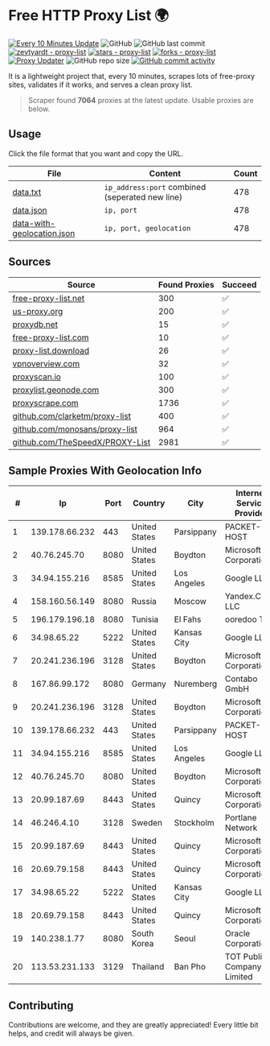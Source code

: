 
# Free HTTP Proxy List 🌍

[![Every 10 Minutes Update](https://github.com/mertguvencli/http-proxy-list/actions/workflows/main.yml/badge.svg?branch=main)](https://github.com/mertguvencli/http-proxy-list/actions/workflows/main.yml)
![GitHub](https://img.shields.io/github/license/mertguvencli/http-proxy-list)
![GitHub last commit](https://img.shields.io/github/last-commit/mertguvencli/http-proxy-list)
[![zevtyardt - proxy-list](https://img.shields.io/static/v1?label=zevtyardt&message=proxy-list&color=blue&logo=github)](https://github.com/zevtyardt/proxy-list "Go to GitHub repo")
[![stars - proxy-list](https://img.shields.io/github/stars/zevtyardt/proxy-list?style=social)](https://github.com/zevtyardt/proxy-list)
[![forks - proxy-list](https://img.shields.io/github/forks/zevtyardt/proxy-list?style=social)](https://github.com/zevtyardt/proxy-list)
[![Proxy Updater](https://github.com/zevtyardt/proxy-list/workflows/Proxy%20Updater/badge.svg)](https://github.com/zevtyardt/proxy-list/actions?query=workflow:"Proxy+Updater")
![GitHub repo size](https://img.shields.io/github/repo-size/zevtyardt/proxy-list)
[![GitHub commit activity](https://img.shields.io/github/commit-activity/m/zevtyardt/proxy-list?logo=commits)](https://github.com/zevtyardt/proxy-list/commits/main)

It is a lightweight project that, every 10 minutes, scrapes lots of free-proxy sites, validates if it works, and serves a clean proxy list.

> Scraper found **7064** proxies at the latest update. Usable proxies are below.

## Usage

Click the file format that you want and copy the URL.

|File|Content|Count|
|----|-------|-----|
|[data.txt](https://raw.githubusercontent.com/mertguvencli/http-proxy-list/main/proxy-list/data.txt)|`ip_address:port` combined (seperated new line)|478|
|[data.json](https://raw.githubusercontent.com/mertguvencli/http-proxy-list/main/proxy-list/data.json)|`ip, port`|478|
|[data-with-geolocation.json](https://raw.githubusercontent.com/mertguvencli/http-proxy-list/main/proxy-list/data-with-geolocation.json)|`ip, port, geolocation`|478|

## Sources

|Source|Found Proxies|Succeed|
|------|-------------|-------|
|[free-proxy-list.net](https://free-proxy-list.net)|300|✅|
|[us-proxy.org](https://www.us-proxy.org)|200|✅|
|[proxydb.net](http://proxydb.net)|15|✅|
|[free-proxy-list.com](https://free-proxy-list.com/?page=&port=&type%5B%5D=http&type%5B%5D=https&up_time=0&search=Search)|10|✅|
|[proxy-list.download](https://www.proxy-list.download/HTTP)|26|✅|
|[vpnoverview.com](https://vpnoverview.com/privacy/anonymous-browsing/free-proxy-servers)|32|✅|
|[proxyscan.io](https://www.proxyscan.io)|100|✅|
|[proxylist.geonode.com](https://proxylist.geonode.com/api/proxy-list?limit=300&page=1&sort_by=lastChecked&sort_type=desc&protocols=http,https)|300|✅|
|[proxyscrape.com](https://api.proxyscrape.com/v2/?request=displayproxies&protocol=http&timeout=10000&country=all&ssl=all&anonymity=all)|1736|✅|
|[github.com/clarketm/proxy-list](https://raw.githubusercontent.com/clarketm/proxy-list/master/proxy-list-raw.txt)|400|✅|
|[github.com/monosans/proxy-list](https://raw.githubusercontent.com/monosans/proxy-list/main/proxies/http.txt)|964|✅|
|[github.com/TheSpeedX/PROXY-List](https://raw.githubusercontent.com/TheSpeedX/PROXY-List/master/http.txt)|2981|✅|


## Sample Proxies With Geolocation Info

|#|Ip|Port|Country|City|Internet Service Provider|
|-|--|----|-------|----|-------------------------|
|1|139.178.66.232|443|United States|Parsippany|PACKET-HOST|
|2|40.76.245.70|8080|United States|Boydton|Microsoft Corporation|
|3|34.94.155.216|8585|United States|Los Angeles|Google LLC|
|4|158.160.56.149|8080|Russia|Moscow|Yandex.Cloud LLC|
|5|196.179.196.18|8080|Tunisia|El Fahs|ooredoo TN|
|6|34.98.65.22|5222|United States|Kansas City|Google LLC|
|7|20.241.236.196|3128|United States|Boydton|Microsoft Corporation|
|8|167.86.99.172|8080|Germany|Nuremberg|Contabo GmbH|
|9|20.241.236.196|3128|United States|Boydton|Microsoft Corporation|
|10|139.178.66.232|443|United States|Parsippany|PACKET-HOST|
|11|34.94.155.216|8585|United States|Los Angeles|Google LLC|
|12|40.76.245.70|8080|United States|Boydton|Microsoft Corporation|
|13|20.99.187.69|8443|United States|Quincy|Microsoft Corporation|
|14|46.246.4.10|3128|Sweden|Stockholm|Portlane Network|
|15|20.99.187.69|8443|United States|Quincy|Microsoft Corporation|
|16|20.69.79.158|8443|United States|Quincy|Microsoft Corporation|
|17|34.98.65.22|5222|United States|Kansas City|Google LLC|
|18|20.69.79.158|8443|United States|Quincy|Microsoft Corporation|
|19|140.238.1.77|8080|South Korea|Seoul|Oracle Corporation|
|20|113.53.231.133|3129|Thailand|Ban Pho|TOT Public Company Limited|



## Contributing

Contributions are welcome, and they are greatly appreciated! Every
little bit helps, and credit will always be given.

